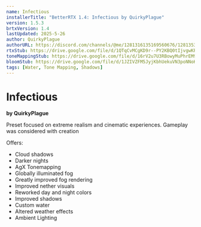 ```yaml
---
name: Infectious
installerTitle: "BetterRTX 1.4: Infectious by QuirkyPlague"
version: 1.5.3
brtxVersion: 1.4
lastUpdated: 2025-5-26
author: QuirkyPlague
authorURL: https://discord.com/channels/@me/1281316135169560676/1281353931338940471
rtxStub: https://drive.google.com/file/d/1QTqCvMCgKD9r--PY2KBQ0tIjvgwKPTKD/view?usp=sharing
toneMappingStub: https://drive.google.com/file/d/16rV2u7U3RBowyMuPhrEM9Bo7Ux928ir1/view?usp=sharing
bloomStub: https://drive.google.com/file/d/1JZIVZFM5JyjKbhUekuVN3poNNoKbWZxF/view?usp=sharing
tags: [Water, Tone Mapping, Shadows]
---
```

# Infectious
**by QuirkyPlague**

Preset focused on extreme realism and cinematic experiences. Gameplay was considered with creation

Offers:

- Cloud shadows
- Darker nights
- AgX Tonemapping
- Globally illuminated fog
- Greatly improved fog rendering 
- Improved nether visuals
- Reworked day and night colors
- Improved shadows
- Custom water
- Altered weather effects
- Ambient Lighting
